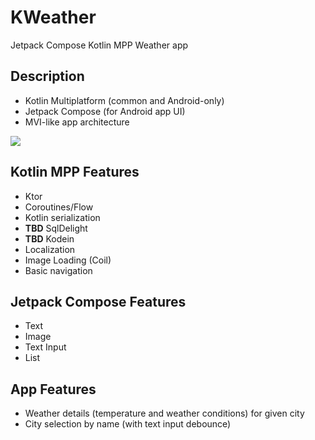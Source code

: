 # KWeather
Jetpack Compose Kotlin MPP Weather app

## Description

- Kotlin Multiplatform (common and Android-only)
- Jetpack Compose (for Android app UI)
- MVI-like app architecture

![](https://raw.githubusercontent.com/krossovochkin/KWeather/master/doc/sample.gif?token=AANVRTFUAVZIHQUHIYUKTRC6ZFJQQ)

## Kotlin MPP Features

- Ktor
- Coroutines/Flow
- Kotlin serialization
- **TBD** SqlDelight
- **TBD** Kodein
- Localization
- Image Loading (Coil)
- Basic navigation

## Jetpack Compose Features

- Text
- Image
- Text Input
- List

## App Features

- Weather details (temperature and weather conditions) for given city
- City selection by name (with text input debounce)
